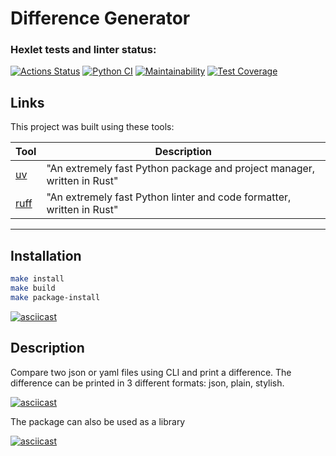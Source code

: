 # Difference Generator

### Hexlet tests and linter status:
[![Actions Status](https://github.com/ADrone7/python-project-50/actions/workflows/hexlet-check.yml/badge.svg)](https://github.com/ADrone7/python-project-50/actions)
[![Python CI](https://github.com/ADrone7/python-project-50/actions/workflows/main.yml/badge.svg)](https://github.com/ADrone7/python-project-50/actions/workflows/main.yml)
[![Maintainability](https://api.codeclimate.com/v1/badges/bf23dbc5fcb539b8db1c/maintainability)](https://codeclimate.com/github/ADrone7/python-project-50/maintainability)
[![Test Coverage](https://api.codeclimate.com/v1/badges/bf23dbc5fcb539b8db1c/test_coverage)](https://codeclimate.com/github/ADrone7/python-project-50/test_coverage)

## Links

This project was built using these tools:

| Tool                                                                   | Description                                             |
|------------------------------------------------------------------------|---------------------------------------------------------|
| [uv](https://docs.astral.sh/uv/)                                       | "An extremely fast Python package and project manager, written in Rust" |
| [ruff](https://docs.astral.sh/ruff/)                                   | "An extremely fast Python linter and code formatter, written in Rust" |

---

## Installation

```bash
make install
make build
make package-install
```

[![asciicast](https://asciinema.org/a/km4q10JFe08pbLLIXb7ZhNY9h.svg)](https://asciinema.org/a/km4q10JFe08pbLLIXb7ZhNY9h)

## Description

Compare two json or yaml files using CLI and print a difference. The difference can be printed in 3 different formats: json, plain, stylish.

[![asciicast](https://asciinema.org/a/G87li6LPIW5rAqkxXNhjjx1ZI.svg)](https://asciinema.org/a/G87li6LPIW5rAqkxXNhjjx1ZI)

The package can also be used as a library

[![asciicast](https://asciinema.org/a/QyBTRoQVeYiGXew33mpJ7W30b.svg)](https://asciinema.org/a/QyBTRoQVeYiGXew33mpJ7W30b)